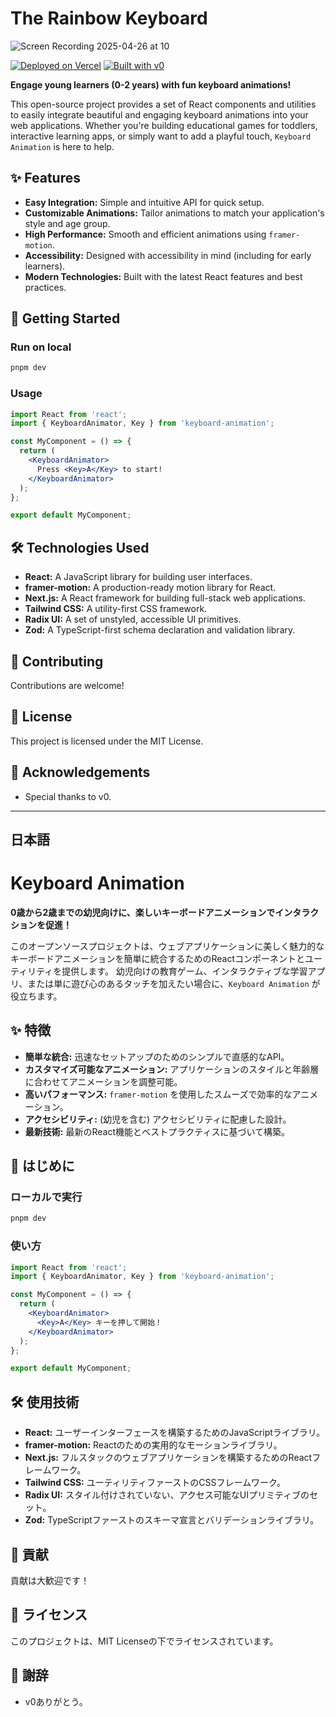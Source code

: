 # The Rainbow Keyboard

![Screen Recording 2025-04-26 at 10](https://github.com/user-attachments/assets/925f0cb4-9195-44fd-8af9-bbc2aed6394b)

[![Deployed on Vercel](https://img.shields.io/badge/Deployed%20on-Vercel-black?style=for-the-badge&logo=vercel)](https://vercel.com/matsubos-projects/v0-keyboard-animation)
[![Built with v0](https://img.shields.io/badge/Built%20with-v0.dev-black?style=for-the-badge)](https://v0.dev/chat/projects/g8Niqi0Ts9N)

**Engage young learners (0-2 years) with fun keyboard animations!**

This open-source project provides a set of React components and utilities to easily integrate beautiful and engaging keyboard animations into your web applications. Whether you're building educational games for toddlers, interactive learning apps, or simply want to add a playful touch, `Keyboard Animation` is here to help.

## ✨ Features

* **Easy Integration:** Simple and intuitive API for quick setup.
* **Customizable Animations:** Tailor animations to match your application's style and age group.
* **High Performance:** Smooth and efficient animations using `framer-motion`.
* **Accessibility:** Designed with accessibility in mind (including for early learners).
* **Modern Technologies:** Built with the latest React features and best practices.

## 🚀 Getting Started

### Run on local

```bash
pnpm dev
````

### Usage

```jsx
import React from 'react';
import { KeyboardAnimator, Key } from 'keyboard-animation';

const MyComponent = () => {
  return (
    <KeyboardAnimator>
      Press <Key>A</Key> to start!
    </KeyboardAnimator>
  );
};

export default MyComponent;
```

## 🛠️ Technologies Used

  * **React:** A JavaScript library for building user interfaces.
  * **framer-motion:** A production-ready motion library for React.
  * **Next.js:** A React framework for building full-stack web applications.
  * **Tailwind CSS:** A utility-first CSS framework.
  * **Radix UI:** A set of unstyled, accessible UI primitives.
  * **Zod:** A TypeScript-first schema declaration and validation library.

## 🤝 Contributing

Contributions are welcome\!

## 📄 License

This project is licensed under the MIT License.

## 🙏 Acknowledgements

  * Special thanks to v0.

-----

## 日本語

# Keyboard Animation

[](https://vercel.com/matsubos-projects/v0-keyboard-animation)
[](https://v0.dev/chat/projects/g8Niqi0Ts9N)

**0歳から2歳までの幼児向けに、楽しいキーボードアニメーションでインタラクションを促進！**

このオープンソースプロジェクトは、ウェブアプリケーションに美しく魅力的なキーボードアニメーションを簡単に統合するためのReactコンポーネントとユーティリティを提供します。 幼児向けの教育ゲーム、インタラクティブな学習アプリ、または単に遊び心のあるタッチを加えたい場合に、`Keyboard Animation` が役立ちます。

## ✨ 特徴

  * **簡単な統合:** 迅速なセットアップのためのシンプルで直感的なAPI。
  * **カスタマイズ可能なアニメーション:** アプリケーションのスタイルと年齢層に合わせてアニメーションを調整可能。
  * **高いパフォーマンス:** `framer-motion` を使用したスムーズで効率的なアニメーション。
  * **アクセシビリティ:** (幼児を含む) アクセシビリティに配慮した設計。
  * **最新技術:** 最新のReact機能とベストプラクティスに基づいて構築。

## 🚀 はじめに

### ローカルで実行

```bash
pnpm dev
```

### 使い方

```jsx
import React from 'react';
import { KeyboardAnimator, Key } from 'keyboard-animation';

const MyComponent = () => {
  return (
    <KeyboardAnimator>
      <Key>A</Key> キーを押して開始！
    </KeyboardAnimator>
  );
};

export default MyComponent;
```

## 🛠️ 使用技術

  * **React:** ユーザーインターフェースを構築するためのJavaScriptライブラリ。
  * **framer-motion:** Reactのための実用的なモーションライブラリ。
  * **Next.js:** フルスタックのウェブアプリケーションを構築するためのReactフレームワーク。
  * **Tailwind CSS:** ユーティリティファーストのCSSフレームワーク。
  * **Radix UI:** スタイル付けされていない、アクセス可能なUIプリミティブのセット。
  * **Zod:** TypeScriptファーストのスキーマ宣言とバリデーションライブラリ。

## 🤝 貢献

貢献は大歓迎です！

## 📄 ライセンス

このプロジェクトは、MIT Licenseの下でライセンスされています。

## 🙏 謝辞

  * v0ありがとう。
